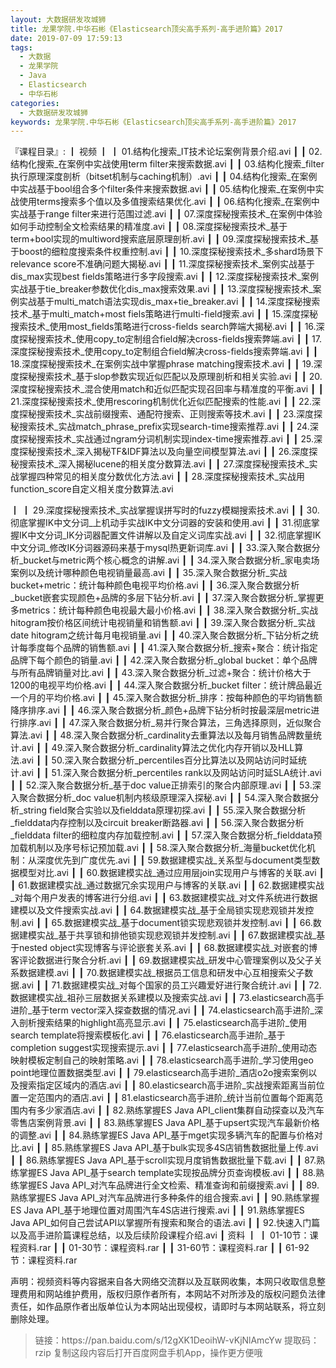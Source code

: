```yaml
---
layout: 大数据研发攻城狮
title: 龙果学院.中华石彬《Elasticsearch顶尖高手系列-高手进阶篇》2017
date: 2019-07-09 17:59:13
tags:
  - 大数据
  - 龙果学院
  - Java
  - Elasticsearch
  - 中华石彬
categories:
  - 大数据研发攻城狮
keywords: 龙果学院.中华石彬《Elasticsearch顶尖高手系列-高手进阶篇》2017
---
```

『课程目录』: 
┃  视频
┃  ┃  01.结构化搜索_IT技术论坛案例背景介绍.avi
┃  ┃  02.结构化搜索_在案例中实战使用term filter来搜索数据.avi
┃  ┃  03.结构化搜索_filter执行原理深度剖析（bitset机制与caching机制）.avi
┃  ┃  04.结构化搜索_在案例中实战基于bool组合多个filter条件来搜索数据.avi
┃  ┃  05.结构化搜索_在案例中实战使用terms搜索多个值以及多值搜索结果优化.avi
┃  ┃  06.结构化搜索_在案例中实战基于range filter来进行范围过滤.avi
┃  ┃  07.深度探秘搜索技术_在案例中体验如何手动控制全文检索结果的精准度.avi
┃  ┃  08.深度探秘搜索技术_基于term+bool实现的multiword搜索底层原理剖析.avi
┃  ┃  09.深度探秘搜索技术_基于boost的细粒度搜索条件权重控制.avi
┃  ┃  10.深度探秘搜索技术_多shard场景下relevance score不准确问题大揭秘.avi
┃  ┃  11.深度探秘搜索技术_案例实战基于dis_max实现best fields策略进行多字段搜索.avi
┃  ┃  12.深度探秘搜索技术_案例实战基于tie_breaker参数优化dis_max搜索效果.avi
┃  ┃  13.深度探秘搜索技术_案例实战基于multi_match语法实现dis_max+tie_breaker.avi
┃  ┃  14.深度探秘搜索技术_基于multi_match+most fiels策略进行multi-field搜索.avi
┃  ┃  15.深度探秘搜索技术_使用most_fields策略进行cross-fields search弊端大揭秘.avi
┃  ┃  16.深度探秘搜索技术_使用copy_to定制组合field解决cross-fields搜索弊端.avi
┃  ┃  17.深度探秘搜索技术_使用copy_to定制组合field解决cross-fields搜索弊端.avi
┃  ┃  18.深度探秘搜索技术_在案例实战中掌握phrase matching搜索技术.avi
┃  ┃  19.深度探秘搜索技术_基于slop参数实现近似匹配以及原理剖析和相关实验.avi
┃  ┃  20.深度探秘搜索技术_混合使用match和近似匹配实现召回率与精准度的平衡.avi
┃  ┃  21.深度探秘搜索技术_使用rescoring机制优化近似匹配搜索的性能.avi
┃  ┃  22.深度探秘搜索技术_实战前缀搜索、通配符搜索、正则搜索等技术.avi
┃  ┃  23.深度探秘搜索技术_实战match_phrase_prefix实现search-time搜索推荐.avi
┃  ┃  24.深度探秘搜索技术_实战通过ngram分词机制实现index-time搜索推荐.avi
┃  ┃  25.深度探秘搜索技术_深入揭秘TF&IDF算法以及向量空间模型算法.avi
┃  ┃  26.深度探秘搜索技术_深入揭秘lucene的相关度分数算法.avi
┃  ┃  27.深度探秘搜索技术_实战掌握四种常见的相关度分数优化方法.avi
┃  ┃  28.深度探秘搜索技术_实战用function_score自定义相关度分数算法.avi
<!-- more -->  
┃  ┃  29.深度探秘搜索技术_实战掌握误拼写时的fuzzy模糊搜索技术.avi
┃  ┃  30.彻底掌握IK中文分词_上机动手实战IK中文分词器的安装和使用.avi
┃  ┃  31.彻底掌握IK中文分词_IK分词器配置文件讲解以及自定义词库实战.avi
┃  ┃  32.彻底掌握IK中文分词_修改IK分词器源码来基于mysql热更新词库.avi
┃  ┃  33.深入聚合数据分析_bucket与metric两个核心概念的讲解.avi
┃  ┃  34.深入聚合数据分析_家电卖场案例以及统计哪种颜色电视销量最高.avi
┃  ┃  35.深入聚合数据分析_实战bucket+metric：统计每种颜色电视平均价格.avi
┃  ┃  36.深入聚合数据分析_bucket嵌套实现颜色+品牌的多层下钻分析.avi
┃  ┃  37.深入聚合数据分析_掌握更多metrics：统计每种颜色电视最大最小价格.avi
┃  ┃  38.深入聚合数据分析_实战hitogram按价格区间统计电视销量和销售额.avi
┃  ┃  39.深入聚合数据分析_实战date hitogram之统计每月电视销量.avi
┃  ┃  40.深入聚合数据分析_下钻分析之统计每季度每个品牌的销售额.avi
┃  ┃  41.深入聚合数据分析_搜索+聚合：统计指定品牌下每个颜色的销量.avi
┃  ┃  42.深入聚合数据分析_global bucket：单个品牌与所有品牌销量对比.avi
┃  ┃  43.深入聚合数据分析_过滤+聚合：统计价格大于1200的电视平均价格.avi
┃  ┃  44.深入聚合数据分析_bucket filter：统计牌品最近一个月的平均价格.avi
┃  ┃  45.深入聚合数据分析_排序：按每种颜色的平均销售额降序排序.avi
┃  ┃  46.深入聚合数据分析_颜色+品牌下钻分析时按最深层metric进行排序.avi
┃  ┃  47.深入聚合数据分析_易并行聚合算法，三角选择原则，近似聚合算法.avi
┃  ┃  48.深入聚合数据分析_cardinality去重算法以及每月销售品牌数量统计.avi
┃  ┃  49.深入聚合数据分析_cardinality算法之优化内存开销以及HLL算法.avi
┃  ┃  50.深入聚合数据分析_percentiles百分比算法以及网站访问时延统计.avi
┃  ┃  51.深入聚合数据分析_percentiles rank以及网站访问时延SLA统计.avi
┃  ┃  52.深入聚合数据分析_基于doc value正排索引的聚合内部原理.avi
┃  ┃  53.深入聚合数据分析_doc value机制内核级原理深入探秘.avi
┃  ┃  54.深入聚合数据分析_string field聚合实验以及fielddata原理初探.avi
┃  ┃  55.深入聚合数据分析_fielddata内存控制以及circuit breaker断路器.avi
┃  ┃  56.深入聚合数据分析_fielddata filter的细粒度内存加载控制.avi
┃  ┃  57.深入聚合数据分析_fielddata预加载机制以及序号标记预加载.avi
┃  ┃  58.深入聚合数据分析_海量bucket优化机制：从深度优先到广度优先.avi
┃  ┃  59.数据建模实战_关系型与document类型数据模型对比.avi
┃  ┃  60.数据建模实战_通过应用层join实现用户与博客的关联.avi
┃  ┃  61.数据建模实战_通过数据冗余实现用户与博客的关联.avi
┃  ┃  62.数据建模实战_对每个用户发表的博客进行分组.avi
┃  ┃  63.数据建模实战_对文件系统进行数据建模以及文件搜索实战.avi
┃  ┃  64.数据建模实战_基于全局锁实现悲观锁并发控制.avi
┃  ┃  65.数据建模实战_基于document锁实现悲观锁并发控制.avi
┃  ┃  66.数据建模实战_基于共享锁和排他锁实现悲观锁并发控制.avi
┃  ┃  67.数据建模实战_基于nested object实现博客与评论嵌套关系.avi
┃  ┃  68.数据建模实战_对嵌套的博客评论数据进行聚合分析.avi
┃  ┃  69.数据建模实战_研发中心管理案例以及父子关系数据建模.avi
┃  ┃  70.数据建模实战_根据员工信息和研发中心互相搜索父子数据.avi
┃  ┃  71.数据建模实战_对每个国家的员工兴趣爱好进行聚合统计.avi
┃  ┃  72.数据建模实战_祖孙三层数据关系建模以及搜索实战.avi
┃  ┃  73.elasticsearch高手进阶_基于term vector深入探查数据的情况.avi
┃  ┃  74.elasticsearch高手进阶_深入剖析搜索结果的highlight高亮显示.avi
┃  ┃  75.elasticsearch高手进阶_使用search template将搜索模板化.avi
┃  ┃  76.elasticsearch高手进阶_基于completion suggest实现搜索提示.avi
┃  ┃  77.elasticsearch高手进阶_使用动态映射模板定制自己的映射策略.avi
┃  ┃  78.elasticsearch高手进阶_学习使用geo point地理位置数据类型.avi
┃  ┃  79.elasticsearch高手进阶_酒店o2o搜索案例以及搜索指定区域内的酒店.avi
┃  ┃  80.elasticsearch高手进阶_实战搜索距离当前位置一定范围内的酒店.avi
┃  ┃  81.elasticsearch高手进阶_统计当前位置每个距离范围内有多少家酒店.avi
┃  ┃  82.熟练掌握ES Java API_client集群自动探查以及汽车零售店案例背景.avi
┃  ┃  83.熟练掌握ES Java API_基于upsert实现汽车最新价格的调整.avi
┃  ┃  84.熟练掌握ES Java API_基于mget实现多辆汽车的配置与价格对比.avi
┃  ┃  85.熟练掌握ES Java API_基于bulk实现多4S店销售数据批量上传.avi
┃  ┃  86.熟练掌握ES Java API_基于scroll实现月度销售数据批量下载.avi
┃  ┃  87.熟练掌握ES Java API_基于search template实现按品牌分页查询模板.avi
┃  ┃  88.熟练掌握ES Java API_对汽车品牌进行全文检索、精准查询和前缀搜索.avi
┃  ┃  89.熟练掌握ES Java API_对汽车品牌进行多种条件的组合搜索.avi
┃  ┃  90.熟练掌握ES Java API_基于地理位置对周围汽车4S店进行搜索.avi
┃  ┃  91.熟练掌握ES Java API_如何自己尝试API以掌握所有搜索和聚合的语法.avi
┃  ┃  92.快速入门篇以及高手进阶篇课程总结，以及后续阶段课程介绍.avi
┃  资料
┃  ┃  01-10节：课程资料.rar
┃  ┃  01-30节：课程资料.rar
┃  ┃  31-60节：课程资料.rar
┃  ┃  61-92节：课程资料.rar

<div class="post-copyright">
    <div class="post-copyright__author">
      <span class="post-copyright-meta">声明：视频资料等内容据来自各大网络交流群以及互联网收集，本网只收取信息整理费用和网站维护费用，版权归原作者所有，本网站不对所涉及的版权问题负法律责任，如作品原作者出版单位认为本网站出现侵权，请即时与本网站联系，将立刻删除处理。 </span>
    </div>
</div>

<blockquote class="blockquote-center">
链接：https://pan.baidu.com/s/12gXK1DeoihW-vKjNlAmcYw 
提取码：rzip 
复制这段内容后打开百度网盘手机App，操作更方便哦
</blockquote>

